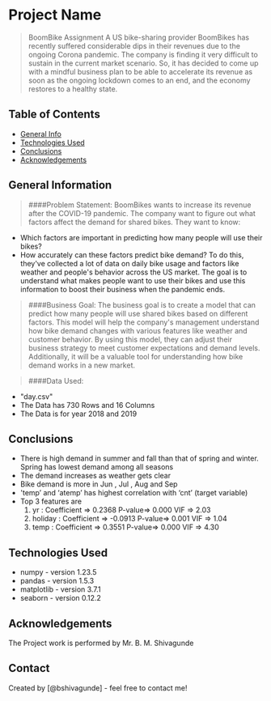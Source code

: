 # Project Name
> BoomBike Assignment
A US bike-sharing provider BoomBikes has recently suffered considerable dips in their revenues due to the ongoing Corona pandemic. The company is finding it very difficult to sustain in the current market scenario. So, it has decided to come up with a mindful business plan to be able to accelerate its revenue as soon as the ongoing lockdown comes to an end, and the economy restores to a healthy state. 


## Table of Contents
* [General Info](#general-information)
* [Technologies Used](#technologies-used)
* [Conclusions](#conclusions)
* [Acknowledgements](#acknowledgements)

<!-- You can include any other section that is pertinent to your problem -->

## General Information
> ####Problem Statement:
BoomBikes wants to increase its revenue after the COVID-19 pandemic. The company want to figure out what factors affect the demand for shared bikes. 
They want to know:

- Which factors are important in predicting how many people will use their bikes? 
- How accurately can these factors predict bike demand? 
To do this, they've collected a lot of data on daily bike usage and factors like weather and people's behavior across the US market. 
The goal is to understand what makes people want to use their bikes and use this information to boost their business when the pandemic ends.

> ####Business Goal:
The business goal is to create a model that can predict how many people will use shared bikes based on different factors. This model will help the company's management understand how bike demand changes with various features like weather and customer behavior. By using this model, they can adjust their business strategy to meet customer expectations and demand levels. Additionally, it will be a valuable tool for understanding how bike demand works in a new market.

> ####Data Used:
- "day.csv" 
- The Data has 730 Rows and 16 Columns
- The Data is for year 2018 and 2019

<!-- You don't have to answer all the questions - just the ones relevant to your project. -->

## Conclusions
- There is high demand in summer and fall than that of spring and winter. Spring has lowest demand among all seasons
- The demand increases as weather gets clear
- Bike demand is more in Jun , Jul , Aug and Sep
- 'temp’ and ‘atemp’ has highest correlation with ‘cnt’ (target variable)
- Top 3 features are
	1. yr : Coefficient => 0.2368     P-value=> 0.000 VIF => 2.03
	2. holiday :  Coefficient => -0.0913     P-value=> 0.001 VIF => 1.04
	3. temp :   Coefficient =>  0.3551     P-value=> 0.000 VIF => 4.30


<!-- You don't have to answer all the questions - just the ones relevant to your project. -->


## Technologies Used
- numpy - version 1.23.5
- pandas - version 1.5.3
- matplotlib - version 3.7.1
- seaborn - version 0.12.2

<!-- As the libraries versions keep on changing, it is recommended to mention the version of library used in this project -->

## Acknowledgements
The Project work is performed by Mr. B. M. Shivagunde


## Contact
Created by [@bshivagunde] - feel free to contact me!


<!-- Optional -->
<!-- ## License -->
<!-- This project is open source and available under the [... License](). -->

<!-- You don't have to include all sections - just the one's relevant to your project -->